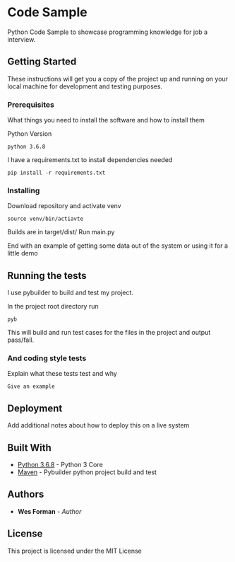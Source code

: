 # Code Sample

Python Code Sample to showcase programming knowledge for job a interview.

## Getting Started

These instructions will get you a copy of the project up and running on your local machine for development and testing purposes.

### Prerequisites

What things you need to install the software and how to install them

Python Version
```
python 3.6.8
```

I have a requirements.txt to install dependencies needed
```
pip install -r requirements.txt
```

### Installing

Download repository and activate venv
```
source venv/bin/actiavte
```

Builds are in target/dist/
Run main.py

End with an example of getting some data out of the system or using it for a little demo

## Running the tests

I use pybuilder to build and test my project.

In the project root directory run 
```
pyb
```
This will build and run test cases for the files in the project and output pass/fail.


### And coding style tests

Explain what these tests test and why

```
Give an example
```

## Deployment

Add additional notes about how to deploy this on a live system

## Built With

* [Python 3.6.8](https://python.org/) - Python 3 Core
* [Maven](http://pybuilder.github.io/) - Pybuilder python project build and test


## Authors

* **Wes Forman** - *Author* 


## License

This project is licensed under the MIT License
